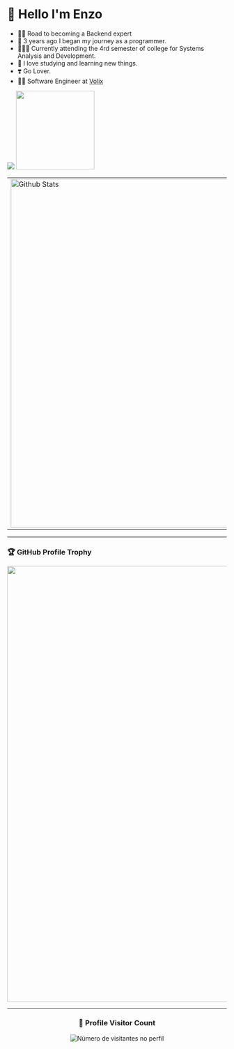 # 🤗 Hello I'm Enzo
- 🧑‍💻 Road to becoming a Backend expert </img>
- 🤠 3 years ago I began my journey as a programmer.
- 🧑🏼‍💻 Currently attending the 4rd semester of college for Systems Analysis and Development.
- 🤯 I love studying and learning new things.
- ❣️ Go Lover.
- 👨‍💻 Software Engineer at [Volix](https://volix.com.br/)

<p>
  <a>
    <img src="https://skillicons.dev/icons?i=go,java,docker,kafka,rabbitmq"/>
  </a>
  
  <a>
    <img src="https://nats.io/img/logos/nats-horizontal-color.png" width=180 />
  </a>
</p>

<table>
  <tr>
    <td>
      <img
        align="left"
        width=800
        src="https://github-readme-stats.vercel.app/api?username=YlanzinhoY&theme=dark&hide_border=false&include_all_commits=true&column=2"
        alt="Github Stats"
      />
      </br>
    </td>
    <td>
      <img
        width=800
        align="left"
        src="https://github-readme-stats.vercel.app/api/top-langs/?username=YlanzinhoY&langs_count=1&theme=dark&hide_border=false&include_all_commits=true&count_private=true&layout=compact&column=2"
        alt="Github Stats"
      />
    </td>
    <td>
      <img
        width=800
        align="left"
        src="https://github-readme-streak-stats.herokuapp.com/?user=YlanzinhoY&theme=dark&hide_border=false&column=2"
        alt="Github Stats"
      />
    </td>
  </tr>
</table>

--- 

### 🏆 GitHub Profile Trophy

<p align="center">
  <a
    href="https://github.com/ryo-ma/github-profile-trophy"
    title="repositório de troféus"
  >
    <img
      width="1000"
      src="https://github-profile-trophy.vercel.app/?username=YlanzinhoY&column=7&theme=darkhub&no-frame=true&no-bg=true"
    />
  </a>
</p>

---

<div align="center">
  <h3><b>📍 Profile Visitor Count</b></h3>
</div>

<p align="center">
  <img
    src="https://profile-counter.glitch.me/ylanzinhoy/count.svg"
    alt="Número de visitantes no perfil"
  />
</p>
